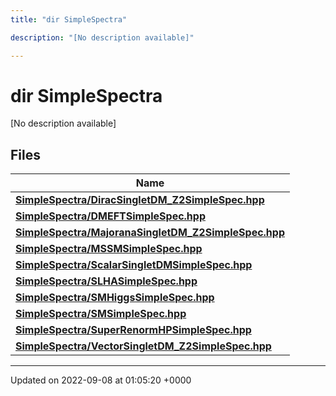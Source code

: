 ```yaml
---
title: "dir SimpleSpectra"

description: "[No description available]"

---
```


# dir SimpleSpectra

[No description available]

## Files

| Name           |
| -------------- |
| **[SimpleSpectra/DiracSingletDM_Z2SimpleSpec.hpp](/documentation/code/files/diracsingletdm__z2simplespec_8hpp/)**  |
| **[SimpleSpectra/DMEFTSimpleSpec.hpp](/documentation/code/files/dmeftsimplespec_8hpp/)**  |
| **[SimpleSpectra/MajoranaSingletDM_Z2SimpleSpec.hpp](/documentation/code/files/majoranasingletdm__z2simplespec_8hpp/)**  |
| **[SimpleSpectra/MSSMSimpleSpec.hpp](/documentation/code/files/mssmsimplespec_8hpp/)**  |
| **[SimpleSpectra/ScalarSingletDMSimpleSpec.hpp](/documentation/code/files/scalarsingletdmsimplespec_8hpp/)**  |
| **[SimpleSpectra/SLHASimpleSpec.hpp](/documentation/code/files/slhasimplespec_8hpp/)**  |
| **[SimpleSpectra/SMHiggsSimpleSpec.hpp](/documentation/code/files/smhiggssimplespec_8hpp/)**  |
| **[SimpleSpectra/SMSimpleSpec.hpp](/documentation/code/files/smsimplespec_8hpp/)**  |
| **[SimpleSpectra/SuperRenormHPSimpleSpec.hpp](/documentation/code/files/superrenormhpsimplespec_8hpp/)**  |
| **[SimpleSpectra/VectorSingletDM_Z2SimpleSpec.hpp](/documentation/code/files/vectorsingletdm__z2simplespec_8hpp/)**  |






-------------------------------

Updated on 2022-09-08 at 01:05:20 +0000
